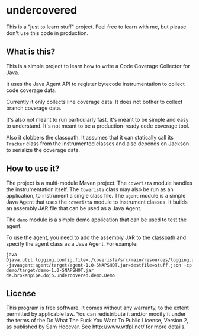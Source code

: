 # undercovered

This is a "just to learn stuff" project. Feel free to learn with me, but please don't use this
code in production.

## What is this?

This is a simple project to learn how to write a Code Coverage Collector for Java.

It uses the Java Agent API to register bytecode instrumentation to collect code coverage data.

Currently it only collects line coverage data. It does not bother to collect branch coverage data.

It's also not meant to run particularly fast. It's meant to be simple and easy to understand.
It's not meant to be a production-ready code coverage tool.

Also it clobbers the classpath. It assumes that it can statically call its `Tracker` class from
the instrumented classes and also depends on Jackson to serialize the coverage data.

## How to use it?

The project is a multi-module Maven project. The `coverista` module handles the instrumentation
itself. The `Coverista` class may also be run as an application, to instrument a single class file.
The `agent` module is a simple Java Agent that uses the `coverista` module to instrument classes.
It builds an assembly JAR file that can be used as a Java Agent.

The `demo` module is a simple demo application that can be used to test the agent.

To use the agent, you need to add the assembly JAR to the classpath and specify the agent class
as a Java Agent. For example:

```shell
java -Djava.util.logging.config.file=./coverista/src/main/resources/logging.properties -javaagent:agent/target/agent-1.0-SNAPSHOT.jar=destfile=stuff.json -cp  demo/target/demo-1.0-SNAPSHOT.jar de.brokenpipe.dojo.undercovered.demo.Demo
```

## License

This program is free software. It comes without any warranty, to the extent permitted by applicable
law. You can redistribute it and/or modify it under the terms of the Do What The Fuck You Want To
Public License, Version 2, as published by Sam Hocevar. See http://www.wtfpl.net/ for more details.
